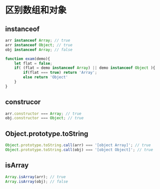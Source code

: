 ﻿# 区别数组和对象

## instanceof

```js
arr instanceof Array; // true
arr instanceof Object; // true
obj instanceof Array; // false

function exam(demo){
    let flat = false;
    if( (flat = demo instanceof Array) || demo instanceof Object ){
        if(flat === true) return 'Array';
        else return 'Object'
    }
}
```

## construcor

```js
arr.constructor === Array; // true
obj.constructor === Object; // true
```

## Object.prototype.toString

```js
Object.prototype.toString.call(arr) === '[object Array]'; // true
Object.prototype.toString.call(obj) === '[object Object]'; // true
```

## isArray

```js
Array.isArray(arr); // true
Array.isArray(obj); // false
```

